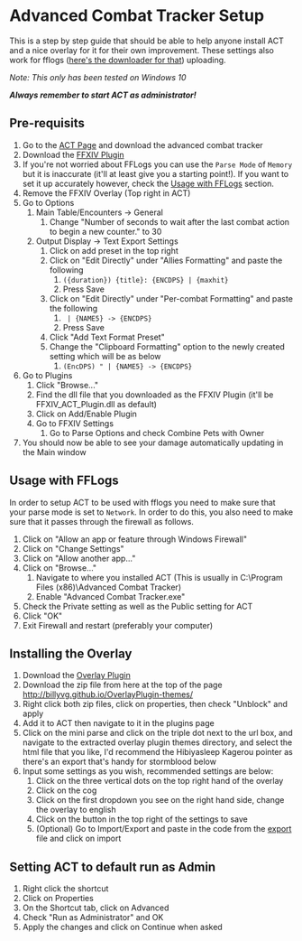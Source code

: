 # Advanced Combat Tracker Setup
This is a step by step guide that should be able to help anyone install ACT and a nice overlay for it for their own improvement. These settings also work for fflogs ([here's the downloader for that](https://www.fflogs.com/client/download/)) uploading.

*Note: This only has been tested on Windows 10*

***Always remember to start ACT as administrator!***

## Pre-requisits
1. Go to the [ACT Page](https://advancedcombattracker.com/download.php) and download the advanced combat tracker
2. Download the [FFXIV Plugin](http://advancedcombattracker.com/includes/page-download.php?id=66)
3. If you're not worried about FFLogs you can use the `Parse Mode` of `Memory` but it is inaccurate (it'll at least give you a starting point!). If you want to set it up accurately however, check the [Usage with FFLogs](#usage-with-fflogs) section.
4. Remove the FFXIV Overlay (Top right in ACT)
5. Go to Options
    1. Main Table/Encounters -> General
        1. Change "Number of seconds to wait after the last combat action to begin a new counter." to 30
    2. Output Display -> Text Export Settings
        1. Click on add preset in the top right
        2. Click on "Edit Directly" under "Allies Formatting" and paste the following
            1. `({duration}) {title}: {ENCDPS} | {maxhit}`
            2. Press Save
        3. Click on "Edit Directly" under "Per-combat Formatting" and paste the following
            1. ` | {NAME5} -> {ENCDPS}`
            2. Press Save
        4. Click "Add Text Format Preset"
        5. Change the "Clipboard Formatting" option to the newly created setting which will be as below
            1. `(EncDPS) " | {NAME5} -> {ENCDPS}`
6. Go to Plugins
    1. Click "Browse..."
    2. Find the dll file that you downloaded as the FFXIV Plugin (it'll be FFXIV_ACT_Plugin.dll as default)
    3. Click on Add/Enable Plugin
    4. Go to FFXIV Settings
        1. Go to Parse Options and check Combine Pets with Owner
7. You should now be able to see your damage automatically updating in the Main window

## Usage with FFLogs
In order to setup ACT to be used with fflogs you need to make sure that your parse mode is set to `Network`. In order to do this, you also need to make sure that it passes through the firewall as follows.

1. Click on "Allow an app or feature through Windows Firewall"
2. Click on "Change Settings"
3. Click on "Allow another app..."
4. Click on "Browse..."
    1. Navigate to where you installed ACT (This is usually in C:\Program Files (x86)\Advanced Combat Tracker)
    2. Enable "Advanced Combat Tracker.exe"
5. Check the Private setting as well as the Public setting for ACT
6. Click "OK"
7. Exit Firewall and restart (preferably your computer)

## Installing the Overlay
1. Download the [Overlay Plugin](https://github.com/hibiyasleep/OverlayPlugin/releases/tag/0.3.3.11)
3. Download the zip file from here at the top of the page http://billyvg.github.io/OverlayPlugin-themes/
2. Right click both zip files, click on properties, then check "Unblock" and apply
3. Add it to ACT then navigate to it in the plugins page
4. Click on the mini parse and click on the triple dot next to the url box, and navigate to the extracted overlay plugin themes directory, and select the html file that you like, I'd recommend the Hibiyasleep Kagerou pointer as there's an export that's handy for stormblood below
5. Input some settings as you wish, recommended settings are below:
    1. Click on the three vertical dots on the top right hand of the overlay
    2. Click on the cog
    3. Click on the first dropdown you see on the right hand side, change the overlay to english
    4. Click on the button in the top right of the settings to save
    5. (Optional) Go to Import/Export and paste in the code from the [export](export.txt) file and click on import


## Setting ACT to default run as Admin
1. Right click the shortcut
2. Click on Properties
3. On the Shortcut tab, click on Advanced
4. Check "Run as Administrator" and OK
5. Apply the changes and click on Continue when asked
